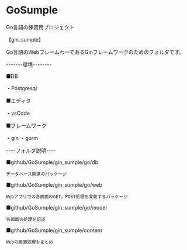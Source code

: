 # GoSumple
Go言語の練習用プロジェクト

【gin_sumple】

Go言語のWebフレームわーであるGinフレームワークのためのフォルダです。

-------環境--------

■DB

・Postgresql

■エディタ

・vsCode

■フレームワーク

・gin
・gorm

----フォルダ説明----

■github/GoSumple/gin_sumple/go/db

	データベース関連のパッケージ

■github/GoSumple/gin_sumple/go/web

	Webアプリでの各画面のGET、POST処理を実装するパッケージ
	
■github/GoSumple/gin_sumple/go/model

	各画面の処理を記述

■github/GoSumple/gin_sumple/content

	Webの画面処理をまとめ
	
